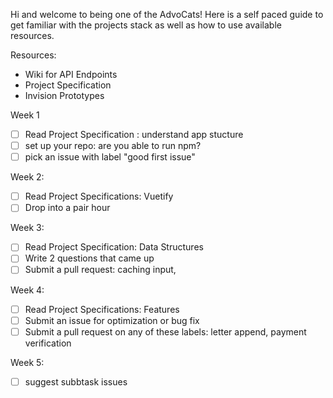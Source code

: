 Hi and welcome to being one of the AdvoCats! Here is a self paced guide to get familiar with the projects stack as well as how to use available resources. 

Resources: 
- Wiki for API Endpoints 
- Project Specification 
- Invision Prototypes

Week 1 
- [ ] Read Project Specification : understand app stucture 
- [ ] set up your repo: are you able to run npm?
- [ ] pick an issue with label "good first issue" 

Week 2: 
- [ ] Read Project Specifications: Vuetify 
- [ ] Drop into a pair hour 

Week 3: 
- [ ] Read Project Specification: Data Structures
- [ ] Write 2 questions that came up 
- [ ] Submit a pull request:  caching input, 

Week 4: 
- [ ] Read Project Specifications: Features 
- [ ] Submit an issue for optimization or bug fix 
- [ ] Submit a pull request on any of these labels: letter append, payment verification

Week 5: 
- [ ] suggest subbtask issues 
